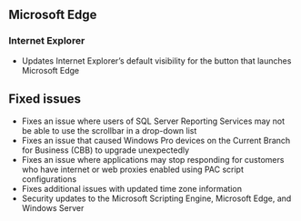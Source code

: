 ## Microsoft Edge
### Internet Explorer
- Updates Internet Explorer’s default visibility for the button that launches Microsoft Edge

## Fixed issues
- Fixes an issue where users of SQL Server Reporting Services may not be able to use the scrollbar in a drop-down list
- Fixes an issue that caused Windows Pro devices on the Current Branch for Business (CBB) to upgrade unexpectedly
- Fixes an issue where applications may stop responding for customers who have internet or web proxies enabled using PAC script configurations
- Fixes additional issues with updated time zone information
- Security updates to the Microsoft Scripting Engine, Microsoft Edge, and Windows Server